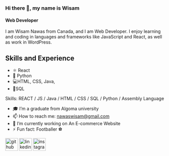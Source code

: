 ### Hi there 👋, my name is Wisam
#### Web Developer
I am Wisam Nawas from Canada, and I am Web Developer. I enjoy learning and coding in languages and frameworks like JavaScript and React, as well as work in WordPress.

## Skills and Experience
* ⚛ React
* 🐍 Python
* 💻HTML, CSS, Java,
* 🔌SQL

Skills: REACT / JS / Java / HTML / CSS / SQL / Python / Assembly Language 

- 🎓 I’m a graduate from Algoma university
-  📫 How to reach me: nawaswisam@gmail.com
-  🔭 I’m currently working on An E-commerce Website
- ⚡ Fun fact: Footballer ⚽ 


[<img src='https://cdn.jsdelivr.net/npm/simple-icons@3.0.1/icons/github.svg' alt='github' height='40'>](https://github.com/Wisam-Nawas)  [<img src='https://cdn.jsdelivr.net/npm/simple-icons@3.0.1/icons/linkedin.svg' alt='linkedin' height='40'>](https://www.linkedin.com/in/wisam-nawas-01616123b/)  [<img src='https://cdn.jsdelivr.net/npm/simple-icons@3.0.1/icons/instagram.svg' alt='instagram' height='40'>](https://www.instagram.com/_wi.sa_10/)  

